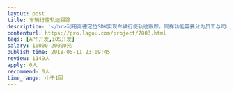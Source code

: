 ```yaml
---                
layout: post       
title: 车辆行使轨迹跟踪           
description: '</br>利用高德定位SDK实现车辆行使轨迹跟踪，同样功能需要分为员工与司机两个应用。需要至少5天在现场驻点开发。目前已完成安卓版开发，只要按照安卓应用开发。可以提供已经完成大半的源代码。</br>'     
contenturl: https://pro.lagou.com/project/7803.html      
tags: [APP开发,iOS开发]            
salary: 10000-20000元          
publish_time: 2018-05-11 23:09:45         
review: 1149人                   
apply: 0人                   
recommend: 0人                   
time_range: 小于1周              
---                 
```

